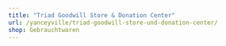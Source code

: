 ```yaml
---
title: "Triad Goodwill Store & Donation Center"
url: /yanceyville/triad-goodwill-store-und-donation-center/
shop: Gebrauchtwaren
---
```

